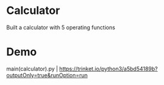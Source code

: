 # Calculator

Built a calculator with 5 operating functions

# Demo

main(calculator).py | https://trinket.io/python3/a5bd54189b?outputOnly=true&runOption=run
